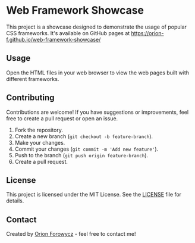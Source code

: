 # Web Framework Showcase

This project is a showcase designed to demonstrate the usage of popular CSS frameworks. It's available on GitHub pages at https://orion-f.github.io/web-framework-showcase/

## Usage

Open the HTML files in your web browser to view the web pages built with different frameworks.

## Contributing

Contributions are welcome! If you have suggestions or improvements, feel free to create a pull request or open an issue.

1. Fork the repository.
2. Create a new branch (`git checkout -b feature-branch`).
3. Make your changes.
4. Commit your changes (`git commit -m 'Add new feature'`).
5. Push to the branch (`git push origin feature-branch`).
6. Create a pull request.

## License

This project is licensed under the MIT License. See the [LICENSE](http://opensource.org/licenses/mit-license.php) file for details.

## Contact

Created by [Orion Forowycz](https://github.com/Orion-F) - feel free to contact me!
